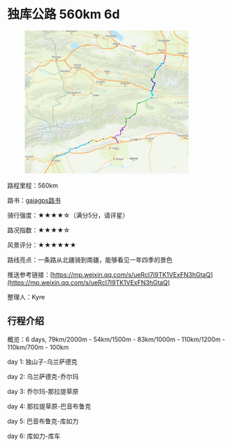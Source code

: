 # 独库公路 560km 6d

<figure><img src="../.gitbook/assets/独库公路.png" alt="" width="375"><figcaption></figcaption></figure>

路程里程：560km

路书：[gaiagps路书](https://www.gaiagps.com/map/?loc=6.3/80.6460/43.0645\&pubLink=7tPYwwrS1SHyGKemNAHFRPmz\&folderId=94c18bbe-bf7b-4b07-bdaa-b8d34d7b4e4b)

骑行强度：★★★★☆（满分5分，请评星）

路况指数：★★★★☆

风景评分：★★★★★★

路线亮点：一条路从北疆骑到南疆，能够看见一年四季的景色

推送参考链接：[https://mp.weixin.qq.com/s/ueRcI7l9TK1VExFN3hGtaQ](https://mp.weixin.qq.com/s/ueRcI7l9TK1VExFN3hGtaQ)

整理人：Kyre

## 行程介绍

概览：6 days, 79km/2000m - 54km/1500m - 83km/1000m - 110km/1200m - 110km/700m - 100km

day 1: 独山子-乌兰萨德克

day 2: 乌兰萨德克-乔尔玛

day 3: 乔尔玛-那拉提草原

day 4: 那拉提草原-巴音布鲁克

day 5: 巴音布鲁克-库如力

day 6: 库如力-库车
